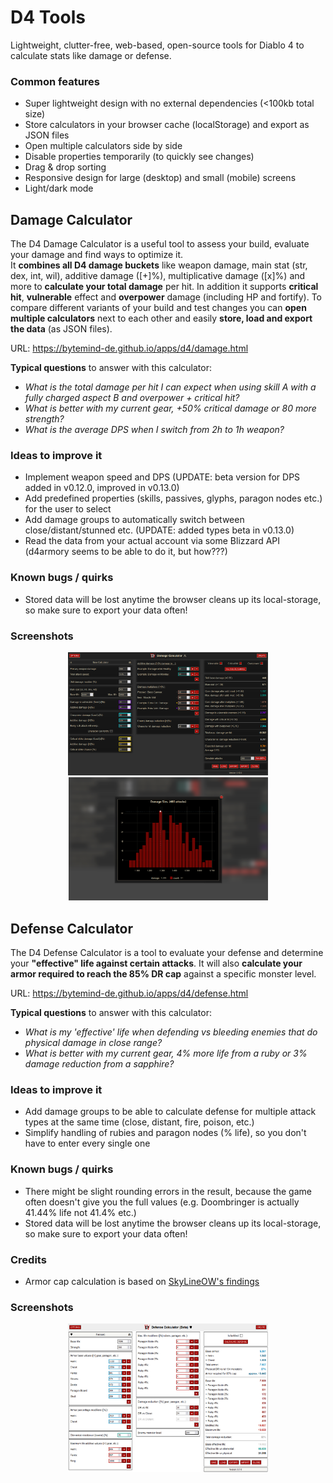 # D4 Tools

Lightweight, clutter-free, web-based, open-source tools for Diablo 4 to calculate stats like damage or defense.

### Common features

- Super lightweight design with no external dependencies (<100kb total size)
- Store calculators in your browser cache (localStorage) and export as JSON files
- Open multiple calculators side by side
- Disable properties temporarily (to quickly see changes)
- Drag & drop sorting
- Responsive design for large (desktop) and small (mobile) screens
- Light/dark mode

## Damage Calculator

The D4 Damage Calculator is a useful tool to assess your build, evaluate your damage and find ways to optimize it.  
It **combines all D4 damage buckets** like weapon damage, main stat (str, dex, int, wil), additive damage ([+]%), multiplicative damage ([x]%) and more to **calculate your total damage** per hit.
In addition it supports **critical hit**, **vulnerable** effect and **overpower** damage (including HP and fortify).
To compare different variants of your build and test changes you can **open multiple calculators** next to each other and easily **store, load and export the data** (as JSON files).  
  
URL: https://bytemind-de.github.io/apps/d4/damage.html  
  
**Typical questions** to answer with this calculator:
- _What is the total damage per hit I can expect when using skill A with a fully charged aspect B and overpower + critical hit?_
- _What is better with my current gear, +50% critical damage or 80 more strength?_
- _What is the average DPS when I switch from 2h to 1h weapon?_

### Ideas to improve it

- Implement weapon speed and DPS (UPDATE: beta version for DPS added in v0.12.0, improved in v0.13.0)
- Add predefined properties (skills, passives, glyphs, paragon nodes etc.) for the user to select
- Add damage groups to automatically switch between close/distant/stunned etc. (UPDATE: added types beta in v0.13.0)
- Read the data from your actual account via some Blizzard API (d4armory seems to be able to do it, but how???)

### Known bugs / quirks

- Stored data will be lost anytime the browser cleans up its local-storage, so make sure to export your data often!

### Screenshots

<p align="center">
    <img src="screenshots/d4-damage-calc-s3-1.png" alt="Damage Calculator S2" width="320px"/>
	<img src="screenshots/d4-damage-calc-s3-2.png" alt="Damage Calculator S2" width="319px"/>
</p>


## Defense Calculator

The D4 Defense Calculator is a tool to evaluate your defense and determine your **"effective" life against certain attacks**.
It will also **calculate your armor required to reach the 85% DR cap** against a specific monster level.  
  
URL: https://bytemind-de.github.io/apps/d4/defense.html  

**Typical questions** to answer with this calculator:
- _What is my 'effective' life when defending vs bleeding enemies that do physical damage in close range?_
- _What is better with my current gear, 4% more life from a ruby or 3% damage reduction from a sapphire?_

### Ideas to improve it

- Add damage groups to be able to calculate defense for multiple attack types at the same time (close, distant, fire, poison, etc.)
- Simplify handling of rubies and paragon nodes (% life), so you don't have to enter every single one

### Known bugs / quirks

- There might be slight rounding errors in the result, because the game often doesn't give you the full values (e.g. Doombringer is actually 41.44% life not 41.4% etc.)
- Stored data will be lost anytime the browser cleans up its local-storage, so make sure to export your data often!

### Credits

- Armor cap calculation is based on [SkyLineOW's findings](https://www.reddit.com/r/Diablo/comments/152gd9u/i_mostly_cracked_the_d4_armor_formula_and_made_a/)

### Screenshots

<p align="center">
    <img src="screenshots/d4-defense-calc-s2-1.png" alt="Defense Calculator S2 Beta"  width="320px"/>
</p>
